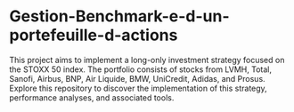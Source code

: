 # Gestion-Benchmark-e-d-un-portefeuille-d-actions
This project aims to implement a long-only investment strategy focused on the STOXX 50 index. The portfolio consists of stocks from LVMH, Total, Sanofi, Airbus, BNP, Air Liquide, BMW, UniCredit, Adidas, and Prosus. Explore this repository to discover the implementation of this strategy, performance analyses, and associated tools.
